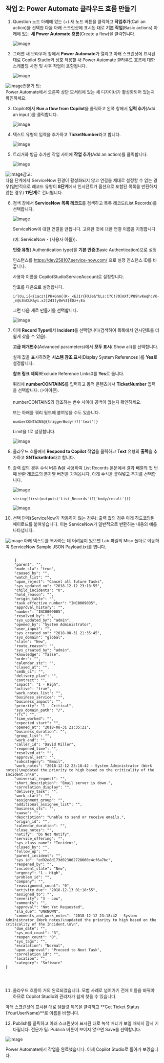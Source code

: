 ## 작업 2: Power Automate 클라우드 흐름 만들기

1. Question 노드 아래에 있는 (+) 새 노드 버튼을 클릭하고 **작업추가**(Call an action)을 선택한 다음 아래 스크린샷에 표시된 대로 **기본 작업**(Basic actions) 아래에 있는 **새 Power Automate 흐름**(Create a flow)을 클릭합니다.

   ![image](https://github.com/user-attachments/assets/54f4b417-fb45-4489-9821-a15c03954d7e)


2. 그러면 새 브라우저 창에서 **Power Automate**가 열리고 아래 스크린샷에 표시된 대로 Copilot Studio와 상호 작용할 새 Power Automate 클라우드 흐름에 대한 스캐폴딩 사전 및 사후 작업이 포함됩니다.

   ![image](https://github.com/user-attachments/assets/c520b28e-d82d-49c7-ad89-485a9500f187)

![image](https://github.com/user-attachments/assets/0d53b99a-31f7-42fb-886a-7cf157a38d42)전문가 팁:</br> Power Automate에서 오른쪽 상단 모서리에 있는 새 디자이너가 활성화되어 있는지 확인하세요.



3. Copilot에서 **Run a flow from Copilot**을 클릭하고 왼쪽 창에서 **입력 추가**(Add an input )를 클릭합니다.

   ![image](https://github.com/user-attachments/assets/936e0ffb-1fb6-47ca-8a09-e9a39821302a)

4. 텍스트 유형의 입력을 추가하고 **TicketNumber**라고 합니다.

   ![image](https://github.com/user-attachments/assets/acb624d5-647a-4f44-b57a-7ef3a2925913)

5. 트리거와 방금 추가한 작업 사이에 **작업 추가**(Add an action)를 클릭합니다.

   ![image](https://github.com/user-attachments/assets/5c9bfd99-f3cd-4472-a42c-1880177655f5)

![image](https://github.com/user-attachments/assets/0d53b99a-31f7-42fb-886a-7cf157a38d42)참고:</br> 다음 단계에서 ServiceNow 환경이 활성화되지 않고 연결을 제대로 설정할 수 없는 경우(일반적으로 레코드 유형이 **8단계**에서 인시던트가 옵션으로 포함된 목록을 반환하지 않는 경우) **11단계**로 건너뜁니다.


6. 검색 창에서 **ServiceNow 목록 레코드**를 검색하고 목록 레코드(List Records)를 선택합니다.

   ![image](https://github.com/user-attachments/assets/d1da03f1-55d3-40f3-a9be-7ab419961c34)

   ServiceNow에 대한 연결을 만듭니다. 고유한 것에 대한 연결 이름을 지정합니다
   
   (예: ServiceNow - {사용자 이름}).
   
   **인증 유형**( Authentication type)을 **기본 인증**(Basic Authentication)으로 설정
   
   인스턴스를 https://dev258107.service-now.com/ 으로 설정 인스턴스 ID를 바꿉니다.
   
   사용자 이름을 CopilotStudioServiceAccount로 설정합니다.
   
   암호를 다음으로 설정합니다.

   ```
   irlOu,i{<{1acz![PK+Gnm{(K-_<EJIr{FXZe&^bLs:C?C!7O]mXfJP89hvKeqhcVK-_n@L8nCLK&yi.xJ]24I(yOe%3}EDz+;Eo
   ```

   그런 다음 새로 만들기를 선택합니다.

   ![image](https://github.com/user-attachments/assets/ce0cbd83-f0b9-4887-8ed2-6496e809148f)

7. 이제 **Record Type**에서 **Incident**를 선택합니다(검색하여 목록에서 인시던트를 더 쉽게 찾을 수 있음).
 
   **고급 매개변수**(Advanced parameters)에서 **모두 표시**( Show all)를 선택합니다.
   
   실제 값을 표시하려면 **시스템 참조 표시**(Display System References )를 **Yes**로 설정합니다.
   
   **참조 링크 제외**9Exclude Reference Links0를 **Yes**로 둡니다.
   
   쿼리에 **numberCONTAINS**를 입력하고 동적 콘텐츠에서 **TicketNumber** 입력을 선택합니다. (⚡아이콘).
   
   numberCONTAINS와 참조하는 변수 사이에 공백이 없는지 확인하세요.
   
   또는 아래를 쿼리 필드에 붙여넣을 수도 있습니다.

   ```
   numberCONTAINS@{triggerBody()?['text']}
   ```

   Limit을 1로 설정합니다.

   ![image](https://github.com/user-attachments/assets/c11f0e50-b4e6-4015-84b2-8e1ce1ce4118)



8. 클라우드 흐름에서 **Respond to Copilot** 작업을 클릭하고 **Text** 유형의 **출력**을 추가하고 **SNTicketInfo**라고 합니다.

9. 출력 값의 경우 수식 버튼 **𝒇𝓍**을 사용하여 List Records 본문에서 결과 배열의 첫 번째 반환 레코드의 문자열 버전을 가져옵니다.
   아래 수식을 붙여넣고 추가를 선택합니다.

   ![image](https://github.com/user-attachments/assets/1aea096a-d847-4ff3-b243-6786d95194d2)

   ```
   string(first(outputs('List_Records')?['body/result']))
   ```

   ![image](https://github.com/user-attachments/assets/a3ed93a1-c8cc-4f8d-a9b1-db9d26db8838)

10. 선택 단계(ServiceNow가 작동하지 않는 경우): 출력 값의 경우 아래 하드코딩된 페이로드를 붙여넣습니다.
   이는 ServiceNow가 일반적으로 반환하는 내용의 예를 나타냅니다.

   ![image](https://github.com/user-attachments/assets/0d53b99a-31f7-42fb-886a-7cf157a38d42) 아래 텍스트를 복사하는 데 어려움이 있으면 Lab 파일의 Misc 폴더로 이동하여 ServiceNow Sample JSON Payload.txt를 엽니다.

<pre><code>
	{
    "parent": "",
    "made_sla": "true",
    "caused_by": "",
    "watch_list": "",
    "upon_reject": "Cancel all future Tasks",
    "sys_updated_on": "2018-12-12 23:18:55",
    "child_incidents": "0",
    "hold_reason": "",
    "origin_table": "",
    "task_effective_number": "INC0009005",
    "approval_history": "",
    "number": "INC0009005",
    "resolved_by": "",
    "sys_updated_by": "admin",
    "opened_by": "System Administrator",
    "user_input": "",
    "sys_created_on": "2018-08-31 21:35:45",
    "sys_domain": "global",
    "state": "New",
    "route_reason": "",
    "sys_created_by": "admin",
    "knowledge": "false",
    "order": "",
    "calendar_stc": "",
    "closed_at": "",
    "cmdb_ci": "",
    "delivery_plan": "",
    "contract": "",
    "impact": "1 - High",
    "active": "true",
    "work_notes_list": "",
    "business_service": "",
    "business_impact": "",
    "priority": "1 - Critical",
    "sys_domain_path": "/",
    "rfc": "",
    "time_worked": "",
    "expected_start": "",
    "opened_at": "2018-08-31 21:35:21",
    "business_duration": "",
    "group_list": "",
    "work_end": "",
    "caller_id": "David Miller",
    "reopened_time": "",
    "resolved_at": "",
    "approval_set": "",
    "subcategory": "Email",
    "work_notes": "2018-12-12 23:18:42 - System Administrator (Work notes)\nupdated the priority to high based on the criticality of the Incident.\n\n",
    "universal_request": "",
    "short_description": "Email server is down.",
    "correlation_display": "",
    "delivery_task": "",
    "work_start": "",
    "assignment_group": "",
    "additional_assignee_list": "",
    "business_stc": "",
    "cause": "",
    "description": "Unable to send or receive emails.",
    "origin_id": "",
    "calendar_duration": "",
    "close_notes": "",
    "notify": "Do Not Notify",
    "service_offering": "",
    "sys_class_name": "Incident",
    "closed_by": "",
    "follow_up": "",
    "parent_incident": "",
    "sys_id": "ed92e8d173d023002728660c4cf6a7bc",
    "reopened_by": "",
    "incident_state": "New",
    "urgency": "1 - High",
    "problem_id": "",
    "company": "",
    "reassignment_count": "0",
    "activity_due": "2018-12-13 01:18:55",
    "assigned_to": "",
    "severity": "3 - Low",
    "comments": "",
    "approval": "Not Yet Requested",
    "sla_due": "UNKNOWN",
    "comments_and_work_notes": "2018-12-12 23:18:42 - System Administrator (Work notes)\nupdated the priority to high based on the criticality of the Incident.\n\n",
    "due_date": "",
    "sys_mod_count": "3",
    "reopen_count": "0",
    "sys_tags": "",
    "escalation": "Normal",
    "upon_approval": "Proceed to Next Task",
    "correlation_id": "",
    "location": "",
    "category": "Software"
}

  
</code>
</pre>


11. 클라우드 흐름이 거의 완료되었습니다. 모범 사례로 넘어가기 전에 이름을 바꿔야 하므로 Copilot Studio와 관리자가 쉽게 찾을 수 있습니다.

   아래 스크린샷에 표시된 대로 템플릿 제목을 클릭하고 **Get Ticket Status {YourUserName}**로 이름을 바꿉니다.

12. Publish를 클릭하고 아래 스크린샷에 표시된 대로 녹색 배너가 보일 때까지 잠시 기다립니다.
   전문가 팁: Publish 버튼이 보이지 않으면 Save를 선택합니다.

   ![image](https://github.com/user-attachments/assets/6133f3e3-732e-4348-b8c3-df9d2f820980)

   Power Automate에서 작업을 완료했습니다. 이제 Copilot Studio로 돌아가 보겠습니다.


